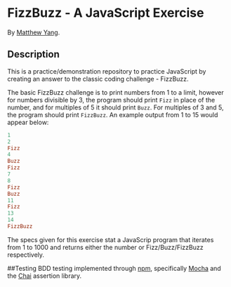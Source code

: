 # FizzBuzz - A JavaScript Exercise

By [Matthew Yang](http://www.matthewgyang.com).

## Description
This is a practice/demonstration repository to practice JavaScript by creating an answer to the classic coding challenge - FizzBuzz.

The basic FizzBuzz challenge is to print numbers from 1 to a limit, however for numbers divisible by 3, the program should print `Fizz` in place of the number, and for multiples of 5 it should print `Buzz`.  For multiples of 3 and 5, the program should print `FizzBuzz`.  An example output from 1 to 15 would appear below:

```ruby
1
2
Fizz
4
Buzz
Fizz
7
8
Fizz
Buzz
11
Fizz
13
14
FizzBuzz
```
The specs given for this exercise stat a JavaScrip program that iterates from 1 to 1000 and returns either the number or Fizz/Buzz/FizzBuzz respectively.


##Testing
BDD testing implemented through [npm](https://www.npmjs.com), specifically [Mocha](https://mochajs.org) and the [Chai](http://chaijs.com) assertion library.

